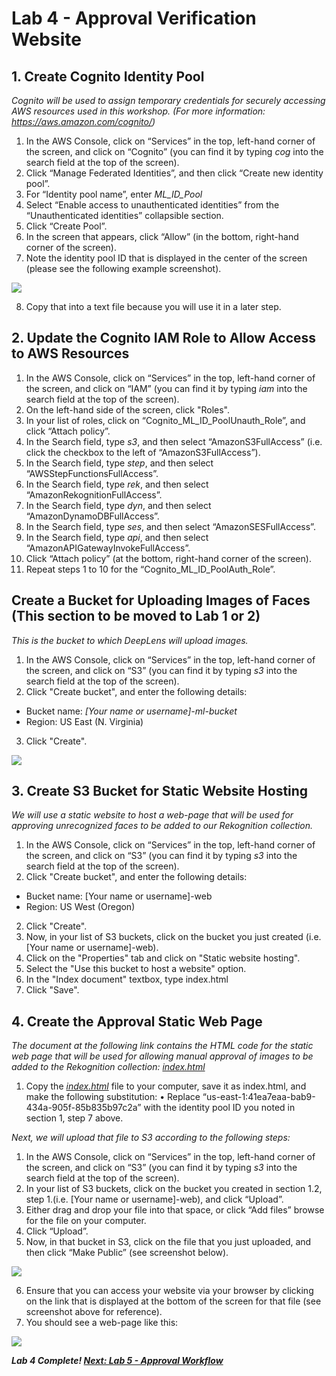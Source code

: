 # Lab 4 - Approval Verification Website

## 1. Create Cognito Identity Pool

_Cognito will be used to assign temporary credentials for securely accessing AWS resources used in this workshop. (For more information: https://aws.amazon.com/cognito/)_

1.	In the AWS Console, click on “Services” in the top, left-hand corner of the screen, and click on “Cognito” (you can find it by typing _cog_ into the search field at the top of the screen).
2.	Click “Manage Federated Identities”, and then click “Create new identity pool”.
3.	For “Identity pool name”, enter _ML_ID_Pool_
4.	Select “Enable access to unauthenticated identities” from the “Unauthenticated identities” collapsible section.
5.	Click “Create Pool”.
6.	In the screen that appears, click “Allow” (in the bottom, right-hand corner of the screen).
7.	Note the identity pool ID that is displayed in the center of the screen (please see the following example screenshot).

![](./Cognito_ID_Pool_ID.png)

8.	Copy that into a text file because you will use it in a later step.

## 2. Update the Cognito IAM Role to Allow Access to AWS Resources

1.	In the AWS Console, click on “Services” in the top, left-hand corner of the screen, and click on “IAM” (you can find it by typing _iam_ into the search field at the top of the screen).
2.	On the left-hand side of the screen, click "Roles".
3.	In your list of roles, click on “Cognito_ML_ID_PoolUnauth_Role”, and click “Attach policy”.
4.	In the Search field, type _s3_, and then select “AmazonS3FullAccess” (i.e. click the checkbox to the left of “AmazonS3FullAccess”).
5.	In the Search field, type _step_, and then select “AWSStepFunctionsFullAccess”.
6.	In the Search field, type _rek_, and then select “AmazonRekognitionFullAccess”.
7.	In the Search field, type _dyn_, and then select “AmazonDynamoDBFullAccess”.
8.	In the Search field, type _ses_, and then select “AmazonSESFullAccess”.
9.	In the Search field, type _api_, and then select “AmazonAPIGatewayInvokeFullAccess”.
10.	Click “Attach policy” (at the bottom, right-hand corner of the screen).
11.	Repeat steps 1 to 10 for the “Cognito_ML_ID_PoolAuth_Role”.


## Create a Bucket for Uploading Images of Faces (This section to be moved to Lab 1 or 2)

_This is the bucket to which DeepLens will upload images._

1.	In the AWS Console, click on “Services” in the top, left-hand corner of the screen, and click on “S3” (you can find it by typing _s3_ into the search field at the top of the screen).
2.	Click "Create bucket", and enter the following details:
*	Bucket name: _[Your name or username]-ml-bucket_
*	Region: US East (N. Virginia)
3.	Click "Create".

![](./ML_Bucket.png)

## 3. Create S3 Bucket for Static Website Hosting

_We will use a static website to host a web-page that will be used for approving unrecognized faces to be added to our Rekognition collection._

1. In the AWS Console, click on “Services” in the top, left-hand corner of the screen, and click on “S3” (you can find it by typing _s3_ into the search field at the top of the screen).
2. Click "Create bucket", and enter the following details:
*	Bucket name: [Your name or username]-web
*	Region: US West (Oregon)
2.	Click "Create".
3.	Now, in your list of S3 buckets, click on the bucket you just created (i.e. [Your name or username]-web).
4.	Click on the "Properties" tab and click on "Static website hosting".
5.	Select the "Use this bucket to host a website" option.
6.	In the "Index document" textbox, type index.html
7.	Click "Save".


## 4. Create the Approval Static Web Page

_The document at the following link contains the HTML code for the static web page that will be used for allowing manual approval of images to be added to the Rekognition collection: [index.html](./index.html)_

1. Copy the _[index.html](./index.html)_ file to your computer, save it as index.html, and make the following substitution:
•	Replace “us-east-1:41ea7eaa-bab9-434a-905f-85b835b97c2a” with the identity pool ID you noted in section 1, step 7 above.

_Next, we will upload that file to S3 according to the following steps:_

1.	In the AWS Console, click on “Services” in the top, left-hand corner of the screen, and click on “S3” (you can find it by typing _s3_ into the search field at the top of the screen).
2.	In your list of S3 buckets, click on the bucket you created in section 1.2, step 1.(i.e. [Your name or username]-web), and click “Upload”.
3.	Either drag and drop your file into that space, or click “Add files” browse for the file on your computer.
4.	Click “Upload”.
5.	Now, in that bucket in S3, click on the file that you just uploaded, and then click “Make Public” (see screenshot below).

![](./Make_public.png)

6.	Ensure that you can access your website via your browser by clicking on the link that is displayed at the bottom of the screen for that file (see screenshot above for reference).
7.	You should see a web-page like this:

![](./Approval_page.png)


_**Lab 4 Complete! [Next: Lab 5 - Approval Workflow](../5-Approval%20Workflow/5-Approval%20Workflow.md)**_
